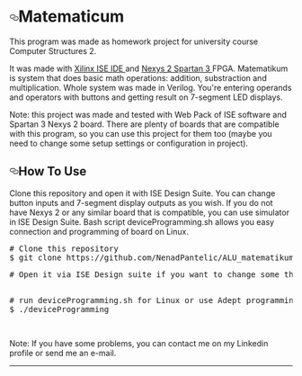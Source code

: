 <!--# ALU-unit-in-Verilog---ORT2 -->


<h1><a href="#how-to-use" aria-hidden="true" class="anchor" id="user-content-how-to-use"><svg aria-hidden="true" class="octicon octicon-link" height="16" version="1.1" viewBox="0 0 16 16" width="16"><path fill-rule="evenodd" d="M4 9h1v1H4c-1.5 0-3-1.69-3-3.5S2.55 3 4 3h4c1.45 0 3 1.69 3 3.5 0 1.41-.91 2.72-2 3.25V8.59c.58-.45 1-1.27 1-2.09C10 5.22 8.98 4 8 4H4c-.98 0-2 1.22-2 2.5S3 9 4 9zm9-3h-1v1h1c1 0 2 1.22 2 2.5S13.98 12 13 12H9c-.98 0-2-1.22-2-2.5 0-.83.42-1.64 1-2.09V6.25c-1.09.53-2 1.84-2 3.25C6 11.31 7.55 13 9 13h4c1.45 0 3-1.69 3-3.5S14.5 6 13 6z"></path></svg></a><a id="user-content-how-to-use" href="#how-to-use"></a>Matematicum</h1>
This program was made as homework project for university course Computer Structures 2.

It was made with <a href="https://www.xilinx.com/products/design-tools/ise-design-suite/ise-webpack.html">Xilinx ISE IDE </a>and <a href = "http://store.digilentinc.com/nexys-2-spartan-3e-fpga-trainer-board-retired-see-nexys-4-ddr/">Nexys 2 Spartan 3 </a> FPGA. Matematikum is system that does basic math operations: addition, substraction and multiplication. Whole system was made in Verilog. You're entering operands and operators with buttons and getting result on 7-segment LED displays.

Note: this project was made and tested with Web Pack of ISE software and Spartan 3 Nexys 2 board. There are plenty of boards that are compatible with this program, so you can use this project for them too (maybe you need to change some setup settings or configuration in project). 


<h2><a href="#how-to-use" aria-hidden="true" class="anchor" id="user-content-how-to-use"><svg aria-hidden="true" class="octicon octicon-link" height="16" version="1.1" viewBox="0 0 16 16" width="16"><path fill-rule="evenodd" d="M4 9h1v1H4c-1.5 0-3-1.69-3-3.5S2.55 3 4 3h4c1.45 0 3 1.69 3 3.5 0 1.41-.91 2.72-2 3.25V8.59c.58-.45 1-1.27 1-2.09C10 5.22 8.98 4 8 4H4c-.98 0-2 1.22-2 2.5S3 9 4 9zm9-3h-1v1h1c1 0 2 1.22 2 2.5S13.98 12 13 12H9c-.98 0-2-1.22-2-2.5 0-.83.42-1.64 1-2.09V6.25c-1.09.53-2 1.84-2 3.25C6 11.31 7.55 13 9 13h4c1.45 0 3-1.69 3-3.5S14.5 6 13 6z"></path></svg></a><a id="user-content-how-to-use" href="#how-to-use"></a>How To Use</h2>
<p> Clone this repository and open it with ISE Design Suite. You can change button inputs and 7-segment display outputs as you wish. If you do not have Nexys 2 or any similar board that is compatible, you can use simulator in ISE Design Suite. Bash script deviceProgramming.sh allows you easy connection and programming of board on Linux. 

<pre># Clone this repository
$ git clone https://github.com/NenadPantelic/ALU_matematikum_ORT2
<p># Open it via ISE Design suite if you want to change some things or check source code and implementation

<p># run deviceProgramming.sh for Linux or use Adept programming suite on Windows
$ ./deviceProgramming </p>
</pre><p></p>


<p>Note: If you have some problems, you can contact me on my Linkedin profile or send me an e-mail. </p>
<hr>
